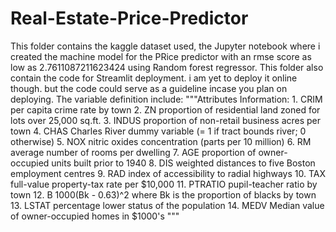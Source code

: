 # Real-Estate-Price-Predictor
This folder contains the kaggle dataset used, the Jupyter notebook where i created the machine model for the PRice predictor with an rmse score as low as 2.7611087211623424 using Random forest regressor.
This folder also contain the code for Streamlit deployment. i am yet to deploy it online though. but the code could serve as a guideline incase you plan on deploying.
The variable definition include:
        """Attributes Information:
       1. CRIM per capita crime rate by town
       2. ZN proportion of residential land zoned for lots over 25,000 sq.ft.
       3. INDUS proportion of non-retail business acres per town
       4. CHAS Charles River dummy variable (= 1 if tract bounds river; 0 otherwise)
       5. NOX nitric oxides concentration (parts per 10 million)
       6. RM average number of rooms per dwelling
       7. AGE proportion of owner-occupied units built prior to 1940
       8. DIS weighted distances to five Boston employment centres
       9. RAD index of accessibility to radial highways
       10. TAX full-value property-tax rate per $10,000
       11. PTRATIO pupil-teacher ratio by town
       12. B 1000(Bk - 0.63)^2 where Bk is the proportion of blacks by town
       13. LSTAT percentage lower status of the population 
       14. MEDV Median value of owner-occupied homes in $1000's    """
